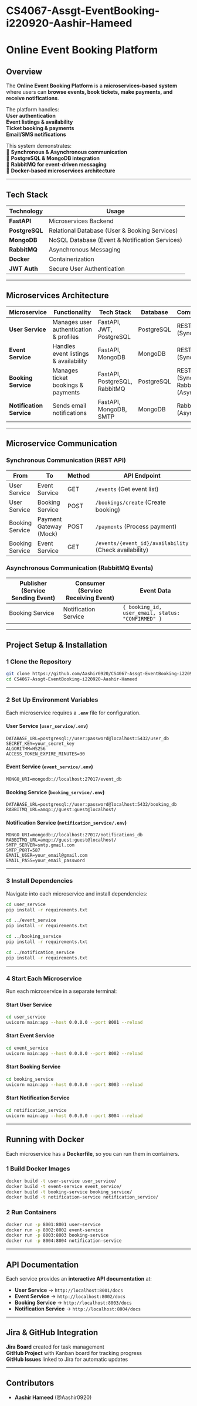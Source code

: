 # CS4067-Assgt-EventBooking-i220920-Aashir-Hameed
# Online Event Booking Platform

##  Overview
The **Online Event Booking Platform** is a **microservices-based system** where users can **browse events, book tickets, make payments, and receive notifications**.

The platform handles:  
 **User authentication**  
 **Event listings & availability**  
 **Ticket booking & payments**  
 **Email/SMS notifications**  

This system demonstrates:  
🔹 **Synchronous & Asynchronous communication**  
🔹 **PostgreSQL & MongoDB integration**  
🔹 **RabbitMQ for event-driven messaging**  
🔹 **Docker-based microservices architecture**  

---

## Tech Stack

| **Technology**   | **Usage**             |
|-----------------|---------------------|
| **FastAPI**     | Microservices Backend |
| **PostgreSQL**  | Relational Database (User & Booking Services) |
| **MongoDB**     | NoSQL Database (Event & Notification Services) |
| **RabbitMQ**    | Asynchronous Messaging |
| **Docker**      | Containerization |
| **JWT Auth**    | Secure User Authentication |

---

##  Microservices Architecture

| **Microservice**      | **Functionality**                                      | **Tech Stack**             | **Database**    | **Communication**  |
|----------------------|------------------------------------------------|--------------------------|---------------|----------------|
| **User Service**      | Manages user authentication & profiles | FastAPI, JWT, PostgreSQL | PostgreSQL    | REST API (Sync)  |
| **Event Service**     | Handles event listings & availability | FastAPI, MongoDB         | MongoDB       | REST API (Sync)  |
| **Booking Service**   | Manages ticket bookings & payments    | FastAPI, PostgreSQL, RabbitMQ | PostgreSQL | REST API (Sync), RabbitMQ (Async) |
| **Notification Service** | Sends email notifications | FastAPI, MongoDB, SMTP | MongoDB | RabbitMQ (Async) |

---

##  Microservice Communication

###  Synchronous Communication (REST API)
| **From**          | **To**             | **Method** | **API Endpoint** |
|------------------|------------------|-----------|----------------|
| User Service     | Event Service     | GET       | `/events` (Get event list) |
| User Service     | Booking Service   | POST      | `/bookings/create` (Create booking) |
| Booking Service  | Payment Gateway (Mock) | POST | `/payments` (Process payment) |
| Booking Service  | Event Service     | GET       | `/events/{event_id}/availability` (Check availability) |

###  Asynchronous Communication (RabbitMQ Events)
| **Publisher (Service Sending Event)** | **Consumer (Service Receiving Event)** | **Event Data** |
|-------------------------------------|---------------------------------|----------------|
| Booking Service  | Notification Service | `{ booking_id, user_email, status: "CONFIRMED" }` |

---

##  Project Setup & Installation

### 1️ Clone the Repository
```sh
git clone https://github.com/Aashir0920/CS4067-Assgt-EventBooking-i220920-Aashir-Hameed.git
cd CS4067-Assgt-EventBooking-i220920-Aashir-Hameed
```

---

### 2️ Set Up Environment Variables
Each microservice requires a **`.env`** file for configuration.

#### **User Service (`user_service/.env`)**
```
DATABASE_URL=postgresql://user:password@localhost:5432/user_db
SECRET_KEY=your_secret_key
ALGORITHM=HS256
ACCESS_TOKEN_EXPIRE_MINUTES=30
```
#### **Event Service (`event_service/.env`)**
```
MONGO_URI=mongodb://localhost:27017/event_db
```
#### **Booking Service (`booking_service/.env`)**
```
DATABASE_URL=postgresql://user:password@localhost:5432/booking_db
RABBITMQ_URL=amqp://guest:guest@localhost/
```
#### **Notification Service (`notification_service/.env`)**
```
MONGO_URI=mongodb://localhost:27017/notifications_db
RABBITMQ_URL=amqp://guest:guest@localhost/
SMTP_SERVER=smtp.gmail.com
SMTP_PORT=587
EMAIL_USER=your_email@gmail.com
EMAIL_PASS=your_email_password
```

---

### 3️ Install Dependencies
Navigate into each microservice and install dependencies:
```sh
cd user_service
pip install -r requirements.txt

cd ../event_service
pip install -r requirements.txt

cd ../booking_service
pip install -r requirements.txt

cd ../notification_service
pip install -r requirements.txt
```

---

### 4️ Start Each Microservice
Run each microservice in a separate terminal:

#### **Start User Service**
```sh
cd user_service
uvicorn main:app --host 0.0.0.0 --port 8001 --reload
```

#### **Start Event Service**
```sh
cd event_service
uvicorn main:app --host 0.0.0.0 --port 8002 --reload
```

#### **Start Booking Service**
```sh
cd booking_service
uvicorn main:app --host 0.0.0.0 --port 8003 --reload
```

#### **Start Notification Service**
```sh
cd notification_service
uvicorn main:app --host 0.0.0.0 --port 8004 --reload
```

---

##  Running with Docker
Each microservice has a **Dockerfile**, so you can run them in containers.

### 1️ Build Docker Images
```sh
docker build -t user-service user_service/
docker build -t event-service event_service/
docker build -t booking-service booking_service/
docker build -t notification-service notification_service/
```

### 2️ Run Containers
```sh
docker run -p 8001:8001 user-service
docker run -p 8002:8002 event-service
docker run -p 8003:8003 booking-service
docker run -p 8004:8004 notification-service
```

---

##  API Documentation
Each service provides an **interactive API documentation** at:  
- **User Service** → `http://localhost:8001/docs`
- **Event Service** → `http://localhost:8002/docs`
- **Booking Service** → `http://localhost:8003/docs`
- **Notification Service** → `http://localhost:8004/docs`

---

##  Jira & GitHub Integration
 **Jira Board** created for task management  
 **GitHub Project** with Kanban board for tracking progress  
 **GitHub Issues** linked to Jira for automatic updates  

---


##  Contributors
- **Aashir Hameed** (@Aashir0920)  

